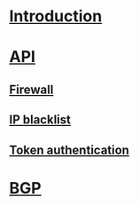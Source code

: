 # [Introduction](index.md)
# [API](api/index.md)
## [Firewall](api/firewall.md)
## [IP blacklist](api/blacklist.md)
## [Token authentication](api/token.md)
# [BGP](bgp/basic-bgp.md)
